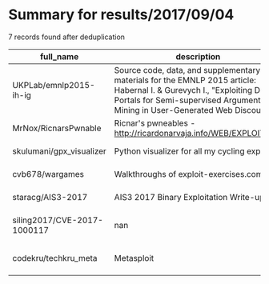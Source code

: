 
# Summary for results/2017/09/04
    
7 records found after deduplication

| full_name | description | html_url | matched_list | matched_count | pushed_at | size | stargazers_count | language | forks_count | vul_ids |
|-----------------------------|------------------------------------------------------------------------------------------------------------------------------------------------------------------------------------------------------------|------------------------------------------------|----------------------------------|-----------------|---------------------------|--------|--------------------|------------|---------------|----------------------|
| UKPLab/emnlp2015-ih-ig | Source code, data, and supplementary materials for the EMNLP 2015 article: Habernal I. & Gurevych I., "Exploiting Debate Portals for Semi-supervised Argumentation Mining in User-Generated Web Discourse" | https://github.com/UKPLab/emnlp2015-ih-ig | ['exploit'] | 1 | 2017-09-04 05:33:48+00:00 | 165895 | 4 | Java | 4 | [] |
| MrNox/RicnarsPwnable | Ricnar's pwneables - http://ricardonarvaja.info/WEB/EXPLOITING/ | https://github.com/MrNox/RicnarsPwnable | ['exploit'] | 1 | 2017-09-04 21:02:32+00:00 | 303 | 1 | Python | 0 | [] |
| skulumani/gpx_visualizer | Python visualizer for all my cycling exploits | https://github.com/skulumani/gpx_visualizer | ['exploit'] | 1 | 2017-09-04 02:49:54+00:00 | 7 | 0 | Python | 1 | [] |
| cvb678/wargames | Walkthroughs of exploit-exercises.com | https://github.com/cvb678/wargames | ['exploit'] | 1 | 2017-09-04 22:06:17+00:00 | 17 | 0 | | 0 | [] |
| staracg/AIS3-2017 | AIS3 2017 Binary Exploitation Write-up | https://github.com/staracg/AIS3-2017 | ['exploit'] | 1 | 2017-09-04 04:50:40+00:00 | 1306 | 0 | Python | 0 | [] |
| siling2017/CVE-2017-1000117 | nan | https://github.com/siling2017/CVE-2017-1000117 | ['cve-2'] | 1 | 2017-09-04 04:18:28+00:00 | 1 | 0 | Shell | 0 | ['CVE-2017-1000117'] |
| codekru/techkru_meta | Metasploit | https://github.com/codekru/techkru_meta | ['metasploit module OR payload'] | 1 | 2017-09-04 08:29:45+00:00 | 0 | 0 | C | 0 | [] |
